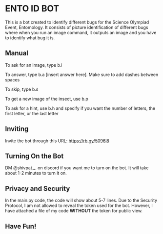 # ENTO ID BOT

This is a bot created to identify different bugs for the Science Olympiad Event, Entomology.
It consists of picture identification of different bugs where when you run an image command, it outputs an image and you have to identify what bug it is.

## Manual
To ask for an image, type b.i 

To answer, type b.a [insert answer here]. Make sure to add dashes between spaces 

To skip, type b.s

To get a new image of the insect, use b.p 

To ask for a hint, use b.h and specify if you want the number of letters, the first letter, or the last letter


## Inviting

Invite the bot through this URL: https://rb.gy/5096l8

## Turning On the Bot

DM @shivpat._. on discord if you want me to turn on the bot. It will take about 1-2 minutes to turn it on.

## Privacy and Security

In the main.py code, the code will show about 5-7 lines. Due to the Security Protocol, I am not allowed to reveal the token used for the bot. However, I have attached a file of my code **WITHOUT** the token for public view.


## Have Fun!
